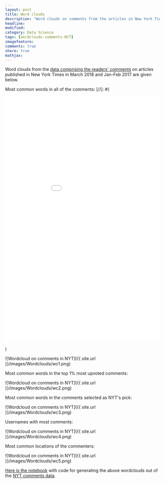 ```yaml
---
layout: post
title: Word clouds 
description: "Word clouds on comments from the articles in New York Times"
headline:
modified:
category: Data Science
tags: [wordclouds-comments-NYT]
imagefeature: 
comments: true
share: true
mathjax:
---
```


Word clouds from the [data comprising the readers' comments](https://www.kaggle.com/aashita/nyt-comments) on articles published in New York Times in March 2018 and Jan-Feb 2017 are given below.

Most common words in all of the comments:
[//]: #(
<pre>
<iframe width="900" height="800" frameborder="0" scrolling="no" src="//plot.ly/~kai1992cool/20.embed"></iframe>
</pre>
)

![Wordcloud on comments in NYT]({{ site.url }}/images/Wordclouds/wc1.png)

Most common words in the top 1% most upvoted comments:

![Wordcloud on comments in NYT]({{ site.url }}/images/Wordclouds/wc2.png)

Most common words in the comments selected as NYT's pick:

![Wordcloud on comments in NYT]({{ site.url }}/images/Wordclouds/wc3.png)


Usernames with most comments:

![Wordcloud on comments in NYT]({{ site.url }}/images/Wordclouds/wc4.png)

Most common locations of the commenters:

![Wordcloud on comments in NYT]({{ site.url }}/images/Wordclouds/wc5.png)

[Here is the notebook](https://www.kaggle.com/aashita/word-clouds) with code for generating the above wordclouds out of the [NYT comments data](https://www.kaggle.com/aashita/nyt-comments).
